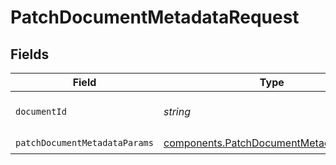 # PatchDocumentMetadataRequest


## Fields

| Field                                                                                            | Type                                                                                             | Required                                                                                         | Description                                                                                      | Example                                                                                          |
| ------------------------------------------------------------------------------------------------ | ------------------------------------------------------------------------------------------------ | ------------------------------------------------------------------------------------------------ | ------------------------------------------------------------------------------------------------ | ------------------------------------------------------------------------------------------------ |
| `documentId`                                                                                     | *string*                                                                                         | :heavy_check_mark:                                                                               | The id of the document.                                                                          | <DOCUMENT_ID>                                                                                    |
| `patchDocumentMetadataParams`                                                                    | [components.PatchDocumentMetadataParams](../../models/components/patchdocumentmetadataparams.md) | :heavy_check_mark:                                                                               | N/A                                                                                              |                                                                                                  |